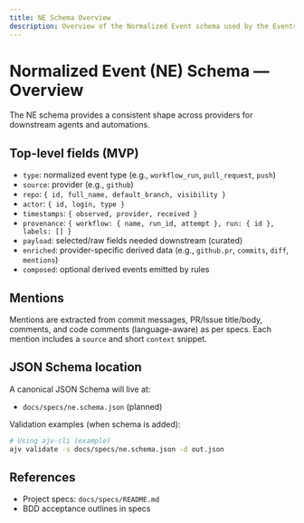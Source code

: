 ```yaml
---
title: NE Schema Overview
description: Overview of the Normalized Event schema used by the Events SDK/CLI.
---
```


# Normalized Event (NE) Schema — Overview

The NE schema provides a consistent shape across providers for downstream agents and automations.

## Top-level fields (MVP)
- `type`: normalized event type (e.g., `workflow_run`, `pull_request`, `push`)
- `source`: provider (e.g., `github`)
- `repo`: `{ id, full_name, default_branch, visibility }`
- `actor`: `{ id, login, type }`
- `timestamps`: `{ observed, provider, received }`
- `provenance`: `{ workflow: { name, run_id, attempt }, run: { id }, labels: [] }`
- `payload`: selected/raw fields needed downstream (curated)
- `enriched`: provider-specific derived data (e.g., `github.pr`, `commits`, `diff`, `mentions`)
- `composed`: optional derived events emitted by rules

## Mentions
Mentions are extracted from commit messages, PR/Issue title/body, comments, and code comments (language-aware) as per specs. Each mention includes a `source` and short `context` snippet.

## JSON Schema location
A canonical JSON Schema will live at:
- `docs/specs/ne.schema.json` (planned)

Validation examples (when schema is added):
```bash
# Using ajv-cli (example)
ajv validate -s docs/specs/ne.schema.json -d out.json
```

## References
- Project specs: `docs/specs/README.md`
- BDD acceptance outlines in specs
